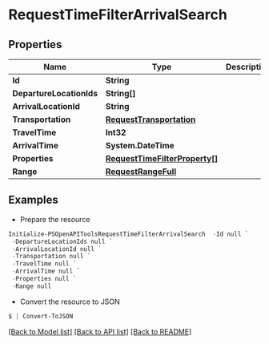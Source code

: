 # RequestTimeFilterArrivalSearch
## Properties

Name | Type | Description | Notes
------------ | ------------- | ------------- | -------------
**Id** | **String** |  | 
**DepartureLocationIds** | **String[]** |  | 
**ArrivalLocationId** | **String** |  | 
**Transportation** | [**RequestTransportation**](RequestTransportation.md) |  | 
**TravelTime** | **Int32** |  | 
**ArrivalTime** | **System.DateTime** |  | 
**Properties** | [**RequestTimeFilterProperty[]**](RequestTimeFilterProperty.md) |  | 
**Range** | [**RequestRangeFull**](RequestRangeFull.md) |  | [optional] 

## Examples

- Prepare the resource
```powershell
Initialize-PSOpenAPIToolsRequestTimeFilterArrivalSearch  -Id null `
 -DepartureLocationIds null `
 -ArrivalLocationId null `
 -Transportation null `
 -TravelTime null `
 -ArrivalTime null `
 -Properties null `
 -Range null
```

- Convert the resource to JSON
```powershell
$ | Convert-ToJSON
```

[[Back to Model list]](../README.md#documentation-for-models) [[Back to API list]](../README.md#documentation-for-api-endpoints) [[Back to README]](../README.md)

